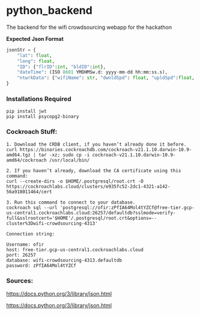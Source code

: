 # python_backend
The backend for the wifi crowdsourcing webapp for the hackathon

**Expected Json Format**

```python
jsonStr = {
	"lat": float, 
	"long": float, 
	"ID": {"flrID":int, "bldID":int}, 
	"dateTime": (ISO 8601 YMDHMSw.d: yyyy-mm-dd hh:mm:ss.s),
	"ntwrkData": {"wifiName": str, "dwnldSpd": float, "upldSpd":float, "outage": bool}
}
```



### **Installations Required**

```
pip install jwt
pip install psycopg2-binary
```



### **Cockroach Stuff:**

```
1. Download the CRDB client, if you haven’t already done it before.
curl https://binaries.cockroachdb.com/cockroach-v21.1.10.darwin-10.9-amd64.tgz | tar -xz; sudo cp -i cockroach-v21.1.10.darwin-10.9-amd64/cockroach /usr/local/bin/

2. If you haven’t already, download the CA certificate using this command:
curl --create-dirs -o $HOME/.postgresql/root.crt -O https://cockroachlabs.cloud/clusters/e935fc52-2dc1-4321-a142-56a918011464/cert

3. Run this command to connect to your database.
cockroach sql --url 'postgresql://ofir:zPfIA64Mol4tYZCf@free-tier.gcp-us-central1.cockroachlabs.cloud:26257/defaultdb?sslmode=verify-full&sslrootcert='$HOME'/.postgresql/root.crt&options=--cluster%3Dwifi-crowdsourcing-4313'

Connection string:

Username: ofir
host: free-tier.gcp-us-central1.cockroachlabs.cloud
port: 26257
database: wifi-crowdsourcing-4313.defaultdb
password: zPfIA64Mol4tYZCf
```



### **Sources:**

 https://docs.python.org/3/library/json.html

https://docs.python.org/3/library/json.html

